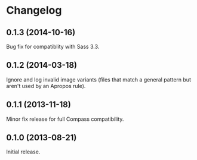 # Changelog

## 0.1.3 (2014-10-16)

Bug fix for compatiblity with Sass 3.3.

## 0.1.2 (2014-03-18)

Ignore and log invalid image variants (files that match a general pattern but aren't used by an Apropos rule).

## 0.1.1 (2013-11-18)

Minor fix release for full Compass compatibility.

## 0.1.0 (2013-08-21)

Initial release.
